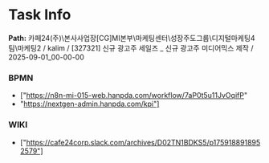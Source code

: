 # Task Info

**Path:** 카페24(주)\본사사업장\[CG]MI본부\마케팅센터\성장주도그룹\디지털마케팅4팀\마케팅2 / kalim / [327321] 신규 광고주 세일즈 _ 신규 광고주 미디어믹스 제작 / 2025-09-01_00-00-00

### BPMN
- ["https://n8n-mi-015-web.hanpda.com/workflow/7aP0t5u11JvOqifP"
- "https://nextgen-admin.hanpda.com/kpi"]

### WIKI
- ["https://cafe24corp.slack.com/archives/D02TN1BDKS5/p1759188918952579"]

